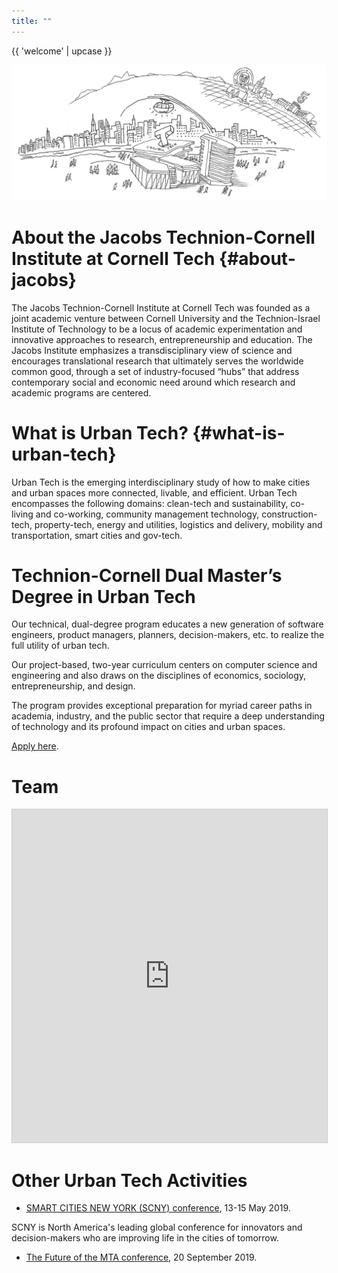 ```yaml
---
title: ""
---
```


{{ 'welcome' | upcase }}

<img src="hub-drawing.png" alt="urban tech hub drawing"/>

# About the Jacobs Technion-Cornell Institute at Cornell Tech {#about-jacobs}
The Jacobs Technion-Cornell Institute at Cornell Tech was founded as a joint academic venture between Cornell University and the Technion-Israel Institute of Technology to be a locus of academic experimentation and innovative approaches to research, entrepreneurship and education. The Jacobs Institute emphasizes a transdisciplinary view of science and encourages translational research that ultimately serves the worldwide common good, through a set of industry-focused “hubs” that address contemporary social and economic need around which research and academic programs are centered.

# What is Urban Tech? {#what-is-urban-tech}
Urban Tech is the emerging interdisciplinary study of how to make cities and urban spaces more connected, livable, and efficient. Urban Tech encompasses the following domains:  clean-tech and sustainability, co-living and co-working, community management technology, construction-tech, property-tech, energy and utilities, logistics and delivery, mobility and transportation, smart cities and gov-tech.

# Technion-Cornell Dual Master’s Degree in Urban Tech
Our technical, dual-degree program educates a new generation of software engineers, product managers, planners, decision-makers, etc. to realize the full utility of urban tech.

Our project-based, two-year curriculum centers on computer science and engineering and also draws on the disciplines of economics, sociology, entrepreneurship, and design.

The program provides exceptional preparation for myriad career paths in academia, industry, and the public sector that require a deep understanding of technology and its profound impact on cities and urban spaces.

<a href="http://apply.tech.cornell.edu">Apply here</a>.

# Team
<iframe class="airtable-embed" src="https://airtable.com/embed/shrGVliWT1g423ijc?backgroundColor=purple&layout=card" frameborder="0" onmousewheel="" width="100%" height="533" style="background: transparent; border: 1px solid #ccc;"></iframe>

# Other Urban Tech Activities
* [SMART CITIES NEW YORK (SCNY) conference](https://smartcitiesny.com), 13-15 May 2019.

SCNY is North America's leading global conference for innovators and decision-makers who are improving life in the cities of tomorrow.
* [The Future of the MTA conference](), 20 September 2019.
